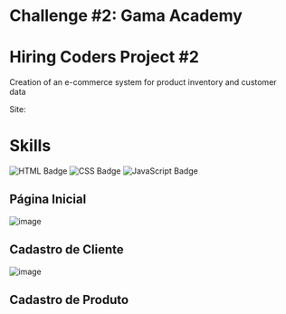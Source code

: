 # Challenge #2: Gama Academy

# Hiring Coders Project #2

Creation of an e-commerce system for product inventory and customer data 

Site: 

# Skills
![HTML Badge](https://img.shields.io/badge/HTML5-E34F26?style=for-the-badge&logo=html5&logoColor=white)
![CSS Badge](https://img.shields.io/badge/CSS3-1572B6?style=for-the-badge&logo=css3&logoColor=white)
![JavaScript Badge](https://img.shields.io/badge/JavaScript-F7DF1E?style=for-the-badge&logo=javascript&logoColor=black)

## Página Inicial

![image](https://user-images.githubusercontent.com/65916297/126837379-2f607822-8848-4c4f-9b24-d9b932127539.png)

## Cadastro de Cliente

![image](https://user-images.githubusercontent.com/65916297/126837677-6c53f408-b1d3-428f-ad98-120eb0b2a935.png)

## Cadastro de Produto
